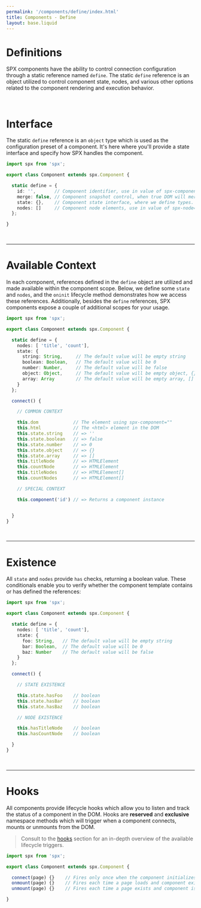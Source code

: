 ```yaml
---
permalink: '/components/define/index.html'
title: Components - Define
layout: base.liquid
---
```


# Definitions

SPX components have the ability to control connection configuration through a static reference named `define`. The static `define` reference is an object utilized to control component state, nodes, and various other options related to the component rendering and execution behavior.

<br>

# Interface

The static `define` reference is an `object` type which is used as the configuration preset of a component. It's here where you'll provide a state interface and specify how SPX handles the component.

<!--prettier-ignore-->
```ts
import spx from 'spx';

export class Component extends spx.Component {

  static define = {
    id: '',       // Component identifier, use in value of spx-component="" (optional)
    merge: false, // Component snapshot control, when true DOM will merge with cache
    state: {},    // Component state interface, where we define types.
    nodes: []     // Component node elements, use in value of spx-node=""
  };

}
```

<br>

---

# Available Context

In each component, references defined in the `define` object are utilized and made available within the component scope. Below, we define some `state` and `nodes`, and the `oninit` lifecycle method demonstrates how we access these references. Additionally, besides the `define` references, SPX components expose a couple of additional scopes for your usage.

<!--prettier-ignore-->
```ts
import spx from 'spx';

export class Component extends spx.Component {

  static define = {
    nodes: [ 'title', 'count'],
    state: {
      string: String,     // The default value will be empty string
      boolean: Boolean,   // The default value will be 0
      number: Number,     // The default value will be false
      object: Object,     // The default value will be empty object, {}
      array: Array        // The default value will be empty array, []
    }
  };

  connect() {

    // COMMON CONTEXT

    this.dom             // The element using spx-component=""
    this.html            // The <html> element in the DOM
    this.state.string    // => ''
    this.state.boolean   // => false
    this.state.number    // => 0
    this.state.object    // => {}
    this.state.array     // => []
    this.titleNode       // => HTMLElement
    this.countNode       // => HTMLElement
    this.titleNodes      // => HTMLElement[]
    this.countNodes      // => HTMLElement[]

    // SPECIAL CONTEXT

    this.component('id') // => Returns a component instance


  }
}
```

<br>

---

# Existence

All `state` and `nodes` provide `has` checks, returning a boolean value. These conditionals enable you to verify whether the component template contains or has defined the references:

<!--prettier-ignore-->
```ts
import spx from 'spx';

export class Component extends spx.Component {

  static define = {
    nodes: [ 'title', 'count'],
    state: {
      foo: String,   // The default value will be empty string
      bar: Boolean,  // The default value will be 0
      baz: Number    // The default value will be false
    }
  };

  connect() {

    // STATE EXISTENCE

    this.state.hasFoo    // boolean
    this.state.hasBar    // boolean
    this.state.hasBaz    // boolean

    // NODE EXISTENCE

    this.hasTitleNode    // boolean
    this.hasCountNode    // boolean

  }
}
```

<br>

---

# Hooks

All components provide lifecycle hooks which allow you to listen and track the status of a component in the DOM. Hooks are **reserved** and **exclusive** namespace methods which will trigger when a component connects, mounts or unmounts from the DOM.

> Consult to the [hooks](/components/hooks/) section for an in-depth overview of the available lifecycle triggers.

<!--prettier-ignore-->
```ts
import spx from 'spx';

export class Component extends spx.Component {

  connect(page) {}    // Fires only once when the component initializes
  onmount(page) {}    // Fires each time a page loads and component exists
  unmount(page) {}    // Fires each time a page exists and component is removed

}
```
